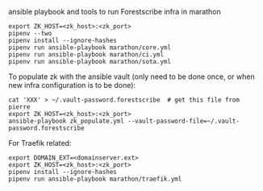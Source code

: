 ansible playbook and tools to run Forestscribe infra in marathon


    export ZK_HOST=<zk_host>:<zk_port>
    pipenv --two
    pipenv install --ignore-hashes
    pipenv run ansible-playbook marathon/core.yml
    pipenv run ansible-playbook marathon/ci.yml
    pipenv run ansible-playbook marathon/sota.yml


To populate zk with the ansible vault (only need to be done once, or when new infra configuration is to be done):

    cat 'XXX' > ~/.vault-password.forestscribe  # get this file from pierre
    export ZK_HOST=<zk_host>:<zk_port>
    ansible-playbook zk_populate.yml --vault-password-file=~/.vault-password.forestscribe

For Traefik related:

    export DOMAIN_EXT=<domainserver.ext>
    export ZK_HOST=<zk_host>:<zk_port>
    pipenv install --ignore-hashes
    pipenv run ansible-playbook marathon/traefik.yml

